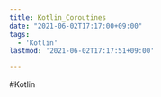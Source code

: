```yaml
---
title: Kotlin_Coroutines
date: "2021-06-02T17:17:00+09:00"
tags:
  - 'Kotlin'
lastmod: '2021-06-02T17:17:51+09:00'

---
```


#Kotlin

